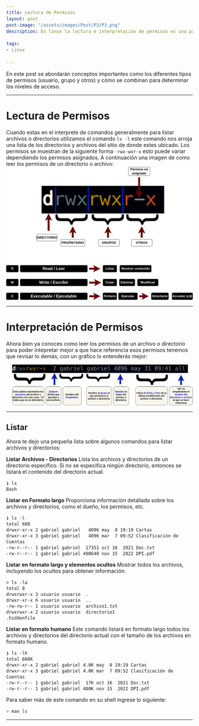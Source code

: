 ```yaml
---
title: Lectura de Permisos
layout: post
post-image: "/assets/images/Post/P3/P3.png"
description: En linux la lectura e interpretación de permisos es una parte fundamental.

tags: 
- Linux

---
```


En este post se abordarán conceptos importantes como los diferentes tipos de permisos (usuario, grupo y otros) y cómo se combinan para determinar los niveles de acceso.

---

# Lectura de Permisos

Cuando estas en el interprete de comandos generalmente para listar archivos o directorios utilizamos el comando `ls -l` este comando nos arroja una lista de los directorios y archivos del sitio de donde estes ubicado. Los permisos se muestran de la siguiente forma `-rwx-wxr-x` esto puede variar dependiendo los permisos asignados.
A continuación una imagen de como leer los permisos de un directorio o archivo: 
![P3i1](/assets/images/Post/P3/P3i1.jpg)

---

# Interpretación de Permisos

Ahora bien ya conoces como leer los permisos de un archivo o directorio para poder intepretar mejor a que hace referencia esos permisos tenemos que revisar lo demás, con un gráfico lo entenderás mejor:

![P3i2](/assets/images/Post/P3/P3i2.jpg)

---

## Listar 

Ahora te dejo una pequeña lista sobre algunos comandos para listar archivos y directorios:

**Listar Archivos - Directorios**
Lista los archivos y directorios de un directorio específico. Si no se especifica ningún directorio, entonces se listará el contenido del directorio actual.

```Shell
❯ ls               
Bash
```

**Listar en Formato largo**
Proporciona información detallada sobre los archivos y directorios, como el dueño, los permisos, etc.

```Shell
❯ ls -l 
total 688
drwxr-xr-x 2 gabriel gabriel   4096 may  8 19:19 Cartas
drwxr-xr-x 3 gabriel gabriel   4096 mar  7 09:52 Clasificación de Cuentas
-rw-r--r-- 1 gabriel gabriel  17351 oct 16  2021 Doc.txt
-rw-r--r-- 1 gabriel gabriel 490640 nov 15  2022 DPI.pdf
```

**Listar en formato largo y elementos ocultos**
Mostrar todos los archivos, incluyendo los ocultos para obtener información.

```Shell
> ls -la
total 8
drwxrwxr-x 3 usuario usuario  .
drwxr-xr-x 6 usuario usuario  ..
-rw-rw-r-- 1 usuario usuario  archivo1.txt
drwxrwxr-x 2 usuario usuario  directorio1
.hiddenfile 
```

**Listar en formato humano**
Este comando listará en formato largo todos los archivos y directorios del directorio actual con el tamaño de los archivos en formato humano.

```Shell
❯ ls -lh 
total 688K
drwxr-xr-x 2 gabriel gabriel 4.0K may  8 19:19 Cartas
drwxr-xr-x 3 gabriel gabriel 4.0K mar  7 09:52 Clasificación de Cuentas
-rw-r--r-- 1 gabriel gabriel  17K oct 16  2021 Doc.txt
-rw-r--r-- 1 gabriel gabriel 480K nov 15  2022 DPI.pdf
```

Para saber más de este comando en su shell ingrese lo siguiente:

```Bash
> man ls     
```

---
